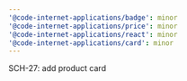 ```yaml
---
'@code-internet-applications/badge': minor
'@code-internet-applications/price': minor
'@code-internet-applications/react': minor
'@code-internet-applications/card': minor
---
```


SCH-27: add product card
